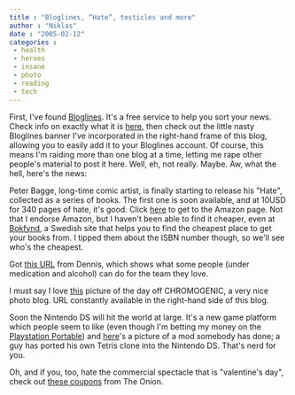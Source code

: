 ```yaml
---
title : "Bloglines, “Hate”, testicles and more"
author : "Niklas"
date : "2005-02-12"
categories : 
 - health
 - heroes
 - insane
 - photo
 - reading
 - tech
---
```


First, I've found [Bloglines](http://www.bloglines.com). It's a free service to help you sort your news. Check info on exactly what it is [here](http://www.bloglines.com/help/faq#What), then check out the little nasty Bloglines banner I've incorporated in the right-hand frame of this blog, allowing you to easily add it to your Bloglines account. Of course, this means I'm raiding more than one blog at a time, letting me rape other people's material to post it here. Well, eh, not really. Maybe. Aw, what the hell, here's the news:

Peter Bagge, long-time comic artist, is finally starting to release his "Hate", collected as a series of books. The first one is soon available, and at 10USD for 340 pages of hate, it's good. Click [here](http://www.amazon.com/exec/obidos/tg/detail/-/1560976233) to get to the Amazon page. Not that I endorse Amazon, but I haven't been able to find it cheaper, even at [Bokfynd](http://www.bokfynd.nu), a Swedish site that helps you to find the cheapest place to get your books from. I tipped them about the ISBN number though, so we'll see who's the cheapest.

Got [this URL](http://www.thisislondon.com/news/articles/16449119?source=PA) from Dennis, which shows what some people (under medication and alcohol) can do for the team they love.

I must say I love [this](http://chromogenic.net/archives/000802.html) picture of the day off CHROMOGENIC, a very nice photo blog. URL constantly available in the right-hand side of this blog.

Soon the Nintendo DS will hit the world at large. It's a new game platform which people seem to like (even though I'm betting my money on the [Playstation Portable](http://www.digitalbackspin.com/adm/templates/generic-review-tmp.asp?articleid=1636&zoneid=21)) and [here](http://auby.no/dill/tetris.jpg)'s a picture of a mod somebody has done; a guy has ported his own Tetris clone into the Nintendo DS. That's nerd for you.

Oh, and if you, too, hate the commercial spectacle that is "valentine's day", check out [these coupons](http://www.theonion.com/news/index.php?issue=4106&n=9) from The Onion.
